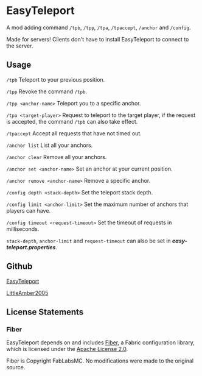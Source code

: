 # EasyTeleport

A mod adding command `/tpb`, `/tpp`, `/tpa`, `/tpaccept`, `/anchor` and `/config`.

Made for servers! Clients don't have to install EasyTeleport to connect to the server.

## Usage

`/tpb` Teleport to your previous position.

`/tpp` Revoke the command `/tpb`.

`/tpp <anchor-name>` Teleport you to a specific anchor.

`/tpa <target-player>` Request to teleport to the target player, if the request is accepted, the
command `/tpb` can also take effect.

`/tpaccept` Accept all requests that have not timed out.

`/anchor list` List all your anchors.

`/anchor clear` Remove all your anchors.

`/anchor set <anchor-name>` Set an anchor at your current position.

`/anchor remove <anchor-name>` Remove a specific anchor.

`/config depth <stack-depth>` Set the teleport stack depth.

`/config limit <anchor-limit>` Set the maximum number of anchors that players can have.

`/config timeout <request-timeout>` Set the timeout of requests in milliseconds.

`stack-depth`, `anchor-limit` and `request-timeout` can also be set in **_easy-teleport.properties_**.

## Github

[EasyTeleport](https://github.com/LittleAmber2005/EasyTeleport)

[LittleAmber2005](https://github.com/LittleAmber2005)

## License Statements

### Fiber

EasyTeleport depends on and includes [Fiber](https://github.com/FabLabsMC/fiber), a Fabric configuration library, which
is licensed under the [Apache License 2.0](https://github.com/FabLabsMC/fiber/blob/master/LICENSE).

Fiber is Copyright FabLabsMC. No modifications were made to the original source.
